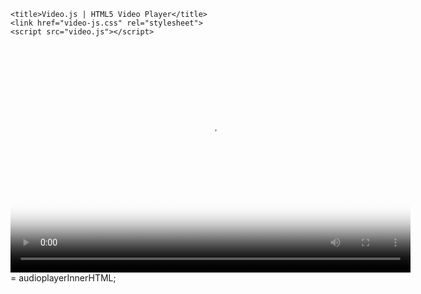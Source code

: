<html lang="en">
<script>
    function getQueryVariable(variable)
    {
        var query = window.location.search.substring(1);
        var vars = query.split("&");
        for (var i=0;i<vars.length;i++) {
                var pair = vars[i].split("=");
                if(pair[0] == variable){return pair[1];}
        }
        return(false);
    }
</script>

<head>

    <title>Video.js | HTML5 Video Player</title>
    <link href="video-js.css" rel="stylesheet">
    <script src="video.js"></script>

</head>
<body>

    
  <video id="videoPlayer" class="video-js vjs-default-skin" controls preload="none" width="640" height="364" poster="https://i.imgur.com/0nepAeW.png" data-setup="{}">
    <source id="mp4source" src="" type="video/mp4">

    <!-- Tracks need an ending tag thanks to IE9 -->
    <p class="vjs-no-js">To view this video please enable JavaScript, and consider upgrading to a web browser that <a href="http://videojs.com/html5-video-support/" target="_blank">supports HTML5 video</a></p>
  </video>

  <script type="text/javascript">
    $(document).ready(function () {
        var mirror = getQueryVariable('url');
        var player = document.getElementById('videoPlayer');
        var mp4vid = document.getElementById('mp4source');
        
        player.pause();
        $(mp4vid).attr('src', mirror);
        player.load();
        player.play();
    
    }
    
    )
    
    
    var mirror = getQueryVariable("mirror_links");
    
    var video = document.getElementById('video');
    var source = document.createElement('source');
    
    source.setAttribute('src'. mirror);
    
    video.appendChild(source);
    
</script>
</body>

</html>
= audioplayerInnerHTML;
